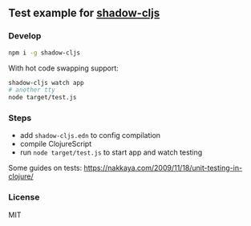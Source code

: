 
Test example for [shadow-cljs](https://github.com/thheller/shadow-cljs)
----

### Develop

```bash
npm i -g shadow-cljs
```

With hot code swapping support:

```bash
shadow-cljs watch app
# another tty
node target/test.js
```

### Steps

* add `shadow-cljs.edn` to config compilation
* compile ClojureScript
* run `node target/test.js` to start app and watch testing

Some guides on tests: https://nakkaya.com/2009/11/18/unit-testing-in-clojure/

### License

MIT
